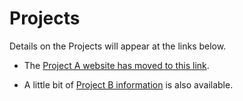 Projects
================

Details on the Projects will appear at the links below.

- The [Project A website has moved to this link](https://thomaselove.github.io/431-2020-projectA/).

- A little bit of [Project B information](https://github.com/THOMASELOVE/431-2020/blob/master/projects/projectB/projectB.md) is also available.
